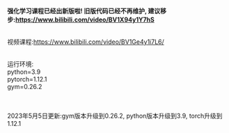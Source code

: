 <b>强化学习课程已经出新版啦! 旧版代码已经不再维护, 建议移步:https://www.bilibili.com/video/BV1X94y1Y7hS</b>
<br><br>

视频课程:https://www.bilibili.com/video/BV1Ge4y1i7L6/

<br>
运行环境:
<br>
python=3.9
<br>
pytorch=1.12.1
<br>
gym=0.26.2

<br><br>
2023年5月5日更新:gym版本升级到0.26.2, python版本升级到3.9, torch升级到1.12.1

